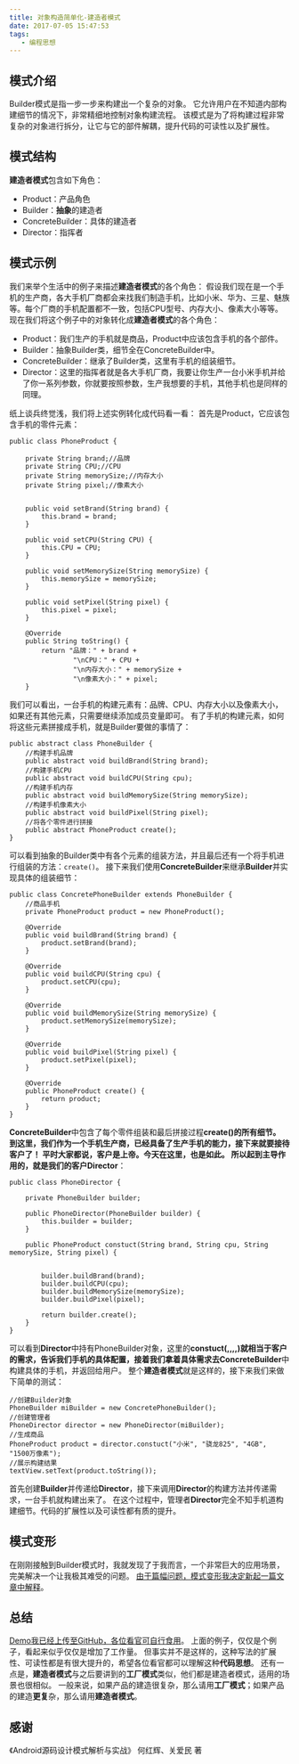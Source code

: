 ```yaml
---
title: 对象构造简单化-建造者模式
date: 2017-07-05 15:47:53
tags:
   - 编程思想
---
```

## 模式介绍 ##
Builder模式是指一步一步来构建出一个复杂的对象。
它允许用户在不知道内部构建细节的情况下，非常精细地控制对象构建流程。
该模式是为了将构建过程非常复杂的对象进行拆分，让它与它的部件解耦，提升代码的可读性以及扩展性。

## 模式结构 ##
**建造者模式**包含如下角色：
- Product：产品角色
- Builder：**抽象**的建造者
- ConcreteBuilder：具体的建造者
- Director：指挥者

## 模式示例 ##
我们来举个生活中的例子来描述**建造者模式**的各个角色：
假设我们现在是一个手机的生产商，各大手机厂商都会来找我们制造手机，比如小米、华为、三星、魅族等。每个厂商的手机配置都不一致，包括CPU型号、内存大小、像素大小等等。
现在我们将这个例子中的对象转化成**建造者模式**的各个角色：
- Product：我们生产的手机就是商品，Product中应该包含手机的各个部件。
- Builder：抽象Builder类，细节全在ConcreteBuilder中。
- ConcreteBuilder：继承了Builder类，这里有手机的组装细节。
- Director：这里的指挥者就是各大手机厂商，我要让你生产一台小米手机并给了你一系列参数，你就要按照参数，生产我想要的手机，其他手机也是同样的同理。

纸上谈兵终觉浅，我们将上述实例转化成代码看一看：
首先是Product，它应该包含手机的零件元素：
```
public class PhoneProduct {

    private String brand;//品牌
    private String CPU;//CPU
    private String memorySize;//内存大小
    private String pixel;//像素大小


    public void setBrand(String brand) {
        this.brand = brand;
    }

    public void setCPU(String CPU) {
        this.CPU = CPU;
    }

    public void setMemorySize(String memorySize) {
        this.memorySize = memorySize;
    }

    public void setPixel(String pixel) {
        this.pixel = pixel;
    }

    @Override
    public String toString() {
        return "品牌：" + brand +
                "\nCPU：" + CPU +
                "\n内存大小：" + memorySize +
                "\n像素大小：" + pixel;
    }

```
我们可以看出，一台手机的构建元素有：品牌、CPU、内存大小以及像素大小，如果还有其他元素，只需要继续添加成员变量即可。
有了手机的构建元素，如何将这些元素拼接成手机，就是Builder要做的事情了：
```
public abstract class PhoneBuilder {
    //构建手机品牌
    public abstract void buildBrand(String brand);
    //构建手机CPU
    public abstract void buildCPU(String cpu);
    //构建手机内存
    public abstract void buildMemorySize(String memorySize);
    //构建手机像素大小
    public abstract void buildPixel(String pixel);
    //将各个零件进行拼接
    public abstract PhoneProduct create();
}
```
可以看到抽象的Builder类中有各个元素的组装方法，并且最后还有一个将手机进行组装的方法：`create()`。
接下来我们使用**ConcreteBuilder**来继承**Builder**并实现具体的组装细节：
```
public class ConcretePhoneBuilder extends PhoneBuilder {
    //商品手机
    private PhoneProduct product = new PhoneProduct();
    
    @Override
    public void buildBrand(String brand) {
        product.setBrand(brand);
    }

    @Override
    public void buildCPU(String cpu) {
        product.setCPU(cpu);
    }

    @Override
    public void buildMemorySize(String memorySize) {
        product.setMemorySize(memorySize);
    }

    @Override
    public void buildPixel(String pixel) {
        product.setPixel(pixel);
    }

    @Override
    public PhoneProduct create() {
        return product;
    }
}

```
**ConcreteBuilder**中包含了每个零件组装和最后拼接过程**create()**的所有细节。
到这里，我们作为一个手机生产商，已经具备了生产手机的能力，接下来就要接待客户了！
平时大家都说，客户是上帝。今天在这里，也是如此。
所以起到主导作用的，就是我们的客户**Director**：
```
public class PhoneDirector {

    private PhoneBuilder builder;

    public PhoneDirector(PhoneBuilder builder) {
        this.builder = builder;
    }

    public PhoneProduct constuct(String brand, String cpu, String memorySize, String pixel) {


        builder.buildBrand(brand);
        builder.buildCPU(cpu);
        builder.buildMemorySize(memorySize);
        builder.buildPixel(pixel);

        return builder.create();
    }
}
```
可以看到**Director**中持有PhoneBuilder对象，这里的**constuct(,,,,)**就相当于客户的需求，告诉我们手机的具体配置，接着我们拿着具体需求去**ConcreteBuilder**中构建具体的手机，并返回给用户。
整个**建造者模式**就是这样的，接下来我们来做下简单的测试：
```
//创建Builder对象
PhoneBuilder miBuilder = new ConcretePhoneBuilder();
//创建管理者
PhoneDirector director = new PhoneDirector(miBuilder);
//生成商品
PhoneProduct product = director.constuct("小米", "骁龙825", "4GB", "1500万像素");
//展示构建结果
textView.setText(product.toString());
```
首先创建**Builder**并传递给**Director**，接下来调用**Director**的构建方法并传递需求，一台手机就构建出来了。
在这个过程中，管理者**Director**完全不知手机道构建细节。代码的扩展性以及可读性都有质的提升。

## 模式变形 ##
在刚刚接触到Builder模式时，我就发现了于我而言，一个非常巨大的应用场景，完美解决一个让我极其难受的问题。
[由于篇幅问题，模式变形我决定新起一篇文章中解释](https://YuanTiger.github.io/2017/07/11/Builder-Dialog/)。
## 总结 ##
[Demo我已经上传至GitHub，各位看官可自行食用](https://github.com/YuanTiger/Design-Pattern)。
上面的例子，仅仅是个例子，看起来似乎仅仅是增加了工作量。
但事实并不是这样的，这种写法的扩展性、可读性都是有很大提升的，希望各位看官都可以理解这种**代码思想**。
还有一点是，**建造者模式**与之后要讲到的**工厂模式**类似，他们都是建造者模式，适用的场景也很相似。
一般来说，如果产品的建造很复杂，那么请用**工厂模式**；如果产品的建造**更复**杂，那么请用**建造者模式**。

## 感谢 ##

《Android源码设计模式解析与实战》 何红辉、关爱民 著